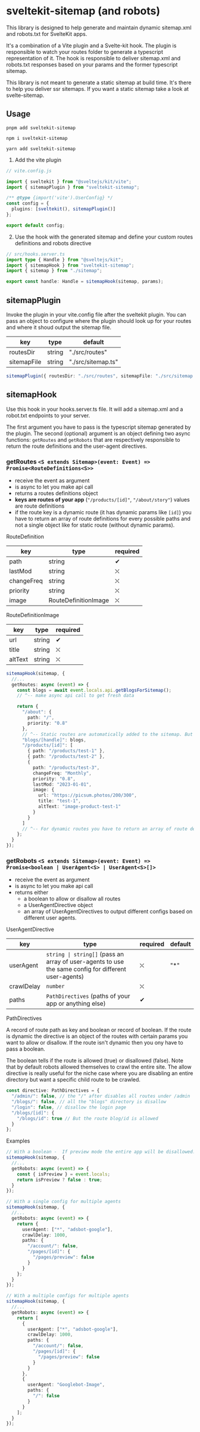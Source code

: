 # sveltekit-sitemap (and robots)

This library is designed to help generate and maintain dynamic sitemap.xml and robots.txt for SvelteKit apps.

It's a combination of a Vite plugin and a Svelte-kit hook. The plugin is responsible to watch your routes folder to generate a typescript representation of it. The hook is responsible to deliver sitemap.xml and robots.txt responses based on your params and the former typescript sitemap.

This library is not meant to generate a static sitemap at build time. It's there to help you deliver ssr sitemaps. If you want a static sitemap take a look at svelte-sitemap.

## Usage

```shell
pnpm add sveltekit-sitemap
```

```shell
npm i sveltekit-sitemap
```

```shell
yarn add sveltekit-sitemap
```

1. Add the vite plugin

```ts
// vite.config.js

import { sveltekit } from "@sveltejs/kit/vite";
import { sitemapPlugin } from "sveltekit-sitemap";

/** @type {import('vite').UserConfig} */
const config = {
  plugins: [sveltekit(), sitemapPlugin()]
};

export default config;
```

2. Use the hook with the generated sitemap and define your custom routes definitions and robots directive

```ts
// src/hooks.server.ts
import type { Handle } from "@sveltejs/kit";
import { sitemapHook } from "sveltekit-sitemap";
import { sitemap } from "./sitemap";

export const handle: Handle = sitemapHook(sitemap, params);
```

## sitemapPlugin

Invoke the plugin in your vite.config file after the sveltekit plugin.
You can pass an object to configure where the plugin should look up for your routes and where it shoud output the sitemap file.

| key         | type   | default            |
| ----------- | ------ | ------------------ |
| routesDir   | string | "./src/routes"     |
| sitemapFile | string | "./src/sitemap.ts" |

```ts
sitemapPlugin({ routesDir: "./src/routes", sitemapFile: "./src/sitemap.ts" });
```

## sitemapHook

Use this hook in your hooks.server.ts file. It will add a sitemap.xml and a robot.txt endpoints to your server.

The first argument you have to pass is the typescript sitemap generated by the plugin.
The second (optional) argument is an object defining two async functions: `getRoutes` and `getRobots` that are respectively responsible to return the route definitions and the user-agent directives.

### getRoutes `<S extends Sitemap>(event: Event) => Promise<RouteDefinitions<S>>`

- receive the event as argument
- is async to let you make api call
- returns a routes definitions object
- **keys are routes of your app** (`"/products/[id]"`, `"/about/story"`) values are route definitions
- if the route key is a dynamic route (it has dynamic params like `[id]`) you have to return an array of route definitions for every possible paths and not a single object like for static route (without dynamic params).

RouteDefinition

| key        | type                 | required |
| ---------- | -------------------- | -------- |
| path       | string               | ✔        |
| lastMod    | string               | ⛌        |
| changeFreq | string               | ⛌        |
| priority   | string               | ⛌        |
| image      | RouteDefinitionImage | ⛌        |

RouteDefinitionImage

| key     | type   | required |
| ------- | ------ | -------- |
| url     | string | ✔        |
| title   | string | ⛌        |
| altText | string | ⛌        |

```ts
sitemapHook(sitemap, {
  //...
  getRoutes: async (event) => {
    const blogs = await event.locals.api.getBlogsForSitemap();
    // ^-- make async api call to get fresh data

    return {
      "/about": {
        path: "/",
        priority: "0.8"
      },
      // ^-- Static routes are automatically added to the sitemap. But if you want to customize them, you can return a route definition object.
      "blogs/[handle]": blogs,
      "/products/[id]": [
        { path: "/products/test-1" },
        { path: "/products/test-2" },
        {
          path: "/products/test-3",
          changeFreq: "Monthly",
          priority: "0.8",
          lastMod: "2023-01-01",
          image: {
            url: "https://picsum.photos/200/300",
            title: "test-1",
            altText: "image-product-test-1"
          }
        }
      ]
      // ^-- For dynamic routes you have to return an array of route definitions
    };
  }
});
```

### getRobots `<S extends Sitemap>(event: Event) => Promise<boolean | UserAgent<S> | UserAgent<S>[]>`

- receive the event as argument
- is async to let you make api call
- returns either
  - a boolean to allow or disallow all routes
  - a UserAgentDirective object
  - an array of UserAgentDirectives to output different configs based on different user agents.

UserAgentDirective

| key        | type                                                                                                 | required | default |
| ---------- | ---------------------------------------------------------------------------------------------------- | -------- | ------- |
| userAgent  | `string \| string[]` (pass an array of user-agents to use the same config for different user-agents) | ⛌        | "\*"    |
| crawlDelay | `number`                                                                                             | ⛌        |         |
| paths      | `PathDirectives` (paths of your app or anything else)                                                | ✔        |         |

PathDirectives

A record of route path as key and boolean or record of boolean.
If the route is dynamic the directive is an object of the routes with certain params you want to allow or disallow. If the route isn't dynamic then you ony have to pass a boolean.

The boolean tells if the route is allowed (true) or disallowed (false). Note that by default robots allowed themselves to crawl the entire site. The allow directive is really useful for the niche case where you are disabling an entire directory but want a specific child route to be crawled.

```ts
const directive: PathDirectives = {
  "/admin/": false, // the "/" after disables all routes under /admin
  "/blogs/": false, // all the "blogs" directory is disallow
  "/login": false, // disallow the login page
  "/blogs/[id]": {
    "/blogs/id": true // But the route blog/id is allowed
  }
};
```

Examples

```ts
// With a boolean -  If preview mode the entire app will be disallowed.
sitemapHook(sitemap, {
  //...
  getRobots: async (event) => {
    const { isPreview } = event.locals;
    return isPreview ? false : true;
  }
});

// With a single config for multiple agents
sitemapHook(sitemap, {
  //...
  getRobots: async (event) => {
    return {
      userAgent: ["*", "adsbot-google"],
      crawlDelay: 1000,
      paths: {
        "/account/": false,
        "/pages/[id]": {
          "/pages/preview": false
        }
      }
    };
  }
});

// With a multiple configs for multiple agents
sitemapHook(sitemap, {
  //...
  getRobots: async (event) => {
    return [
      {
        userAgent: ["*", "adsbot-google"],
        crawlDelay: 1000,
        paths: {
          "/account/": false,
          "/pages/[id]": {
            "/pages/preview": false
          }
        }
      },
      {
        userAgent: "Googlebot-Image",
        paths: {
          "/": false
        }
      }
    ];
  }
});
```
